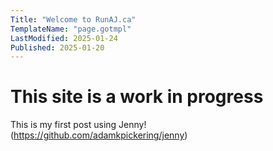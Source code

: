 ```yaml
---
Title: "Welcome to RunAJ.ca"
TemplateName: "page.gotmpl"
LastModified: 2025-01-24
Published: 2025-01-20
---
```


# This site is a work in progress
This is my first post using Jenny!
(https://github.com/adamkpickering/jenny)